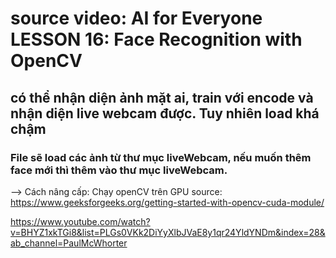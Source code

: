 # source video: AI for Everyone LESSON 16: Face Recognition with OpenCV

## có thể nhận diện ảnh mặt ai, train với encode và nhận diện live webcam được. Tuy nhiên load khá chậm

### File sẽ load các ảnh từ thư mục liveWebcam, nếu muốn thêm face mới thì thêm vào thư mục liveWebcam.

--> Cách nâng cấp: Chạy openCV trên GPU
source: https://www.geeksforgeeks.org/getting-started-with-opencv-cuda-module/

https://www.youtube.com/watch?v=BHYZ1xkTGi8&list=PLGs0VKk2DiYyXlbJVaE8y1qr24YldYNDm&index=28&ab_channel=PaulMcWhorter
